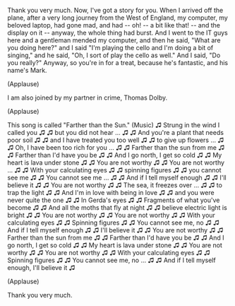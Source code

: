 
Thank you very much.
Now, I&#39;ve got a story for you.
When I arrived off the plane,
after a very long journey from the West of England,
my computer, my beloved laptop,
had gone mad,
and had -- oh! -- a bit like that! --
and the display on it --
anyway, the whole thing had burst.
And I went to the IT guys here
and a gentleman mended my computer,
and then he said, &quot;What are you doing here?&quot;
and I said &quot;I&#39;m playing the cello and I&#39;m doing a bit of singing,&quot;
and he said, &quot;Oh, I sort of play the cello as well.&quot;
And I said, &quot;Do you really?&quot;
Anyway, so you&#39;re in for a treat,
because he&#39;s fantastic, and his name&#39;s Mark.

(Applause)

I am also joined by my partner in crime, Thomas Dolby.

(Applause)

This song is called &quot;Farther than the Sun.&quot;
(Music)
♫ Strung in the wind I called you ♫
♫ but you did not hear ... ♫
♫ And you&#39;re a plant that needs poor soil ♫
♫ and I have treated you too well ♫
♫ to give up flowers ... ♫
♫ Oh, I have been too rich for you ... ♫
♫ Farther than the sun from me ♫
♫ Farther than I&#39;d have you be ♫
♫ And I go north, I get so cold ♫
♫ My heart is lava under stone ♫
♫ You are not worthy ♫
♫ You are not worthy ... ♫
♫ With your calculating eyes ♫
♫ spinning figures ♫
♫ you cannot see me ♫
♫ You cannot see me ... ♫
♫ And if I tell myself enough ♫
♫ I&#39;ll believe it ♫
♫ You are not worthy ♫
♫ The sea, it freezes over ... ♫
♫ to trap the light ♫
♫ And I&#39;m in love with being in love ♫
♫ and you were never quite the one ♫
♫ In Gerda&#39;s eyes ♫
♫ Fragments of what you&#39;ve become ♫
♫ And all the moths that fly at night ♫
♫ believe electric light is bright ♫
♫ You are not worthy ♫
♫ You are not worthy ♫
♫ With your calculating eyes ♫
♫ Spinning figures ♫
♫ You cannot see me, no ♫
♫ And if I tell myself enough ♫
♫ I&#39;ll believe it ♫
♫ You are not worthy ♫
♫ Farther than the sun from me ♫
♫ Farther than I&#39;d have you be ♫
♫ And I go north, I get so cold ♫
♫ My heart is lava under stone ♫
♫ You are not worthy ♫
♫ You are not worthy ♫
♫ With your calculating eyes ♫
♫ Spinning figures ♫
♫ You cannot see me, no ... ♫
♫ And if I tell myself enough, I&#39;ll believe it ♫

(Applause)

Thank you very much.
